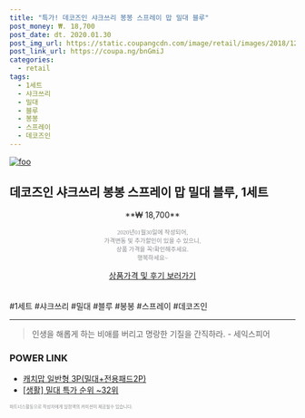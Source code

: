 ```yaml
--- 
title: "특가! 데코즈인 샤크쓰리 봉봉 스프레이 맙 밀대 블루" 
post_money: ₩. 18,700 
post_date: dt. 2020.01.30 
post_img_url: https://static.coupangcdn.com/image/retail/images/2018/12/18/11/5/a3a4adfc-e34f-44ad-b3c6-72881cacd6e7.jpg 
post_link_url: https://coupa.ng/bnGmiJ 
categories: 
  - retail 
tags: 
  - 1세트 
  - 샤크쓰리 
  - 밀대 
  - 블루 
  - 봉봉 
  - 스프레이 
  - 데코즈인 
--- 
```

[![foo](https://static.coupangcdn.com/image/retail/images/2018/12/18/11/5/a3a4adfc-e34f-44ad-b3c6-72881cacd6e7.jpg)](https://coupa.ng/bnGmiJ) 

## 데코즈인 샤크쓰리 봉봉 스프레이 맙 밀대 블루, 1세트 
<p style="text-align: center;">**₩ 18,700**</p> 
<p style="text-align: center;"><span style="color: #898c8f; font-family: Georgia,Times,serif; font-size: 0.75em;">2020년01월30일에 작성되어, <br>가격변동 및 추가할인이 있을 수 있으니,<br> 상품 가격을 꼭!확인해주세요.<br>행복하세요~</span> 
</p>	 
<div markdown="0" style="text-align: center;"><a href="https://coupa.ng/bnGmiJ" class="btn btn--success">상품가격 및 후기 보러가기</a></div> 
<br><br> 
  #1세트 #샤크쓰리 #밀대 #블루 #봉봉 #스프레이 #데코즈인 
<hr> 

> 인생을 해롭게 하는 비애를 버리고 명랑한 기질을 간직하라. - 세익스피어 


### POWER LINK

* <a href="https://blog.naver.com/fasyy4321/221790480775" target="_blank">캐치맙 일반형 3P(밀대+전용패드2P)</a>
* <a href="https://blog.naver.com/sakai111/221789778841" target="_blank"> [생활] 밀대 특가 순위 ~32위</a>

<span style="color: #898c8f; font-family: Georgia,Times,serif; font-size: 0.55em;">파트너스활동으로 작성자에게 일정액의 커미션이 제공될수 있습니다.</span> 
